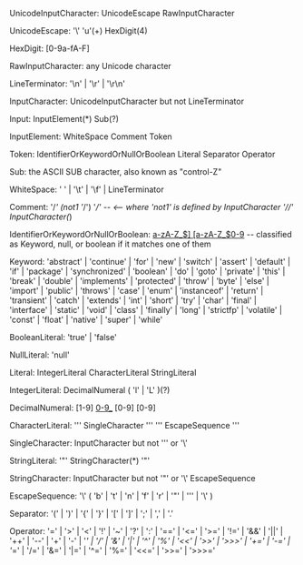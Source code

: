 UnicodeInputCharacter:
    UnicodeEscape
    RawInputCharacter

UnicodeEscape:
    '\\'  'u'(+)  HexDigit(4)

HexDigit:
    [0-9a-fA-F]

RawInputCharacter:
    any Unicode character


LineTerminator:
    '\n'  |  '\r'  |  '\r\n'

InputCharacter:
    UnicodeInputCharacter but not LineTerminator


Input:
    InputElement(*)  Sub(?)

InputElement:
    WhiteSpace
    Comment
    Token

Token:
    IdentifierOrKeywordOrNullOrBoolean
    Literal
    Separator
    Operator

Sub:
    the ASCII SUB character, also known as "control-Z"

WhiteSpace:
    ' '  |  '\t'  |  '\f'  |  LineTerminator

Comment:
    '/*'  (not1 '*/')  '*/'  -- <-- where 'not1' is defined by InputCharacter
    '//'  InputCharacter(*)

IdentifierOrKeywordOrNullOrBoolean:
    [a-zA-Z_$]  [a-zA-Z_$0-9](*)     -- classified as Keyword, null, or boolean if it matches one of them

Keyword:
    'abstract'  |  'continue'  |  'for'         |  'new'        |  'switch'        |
    'assert'    |  'default'   |  'if'          |  'package'    |  'synchronized'  |
    'boolean'   |  'do'        |  'goto'        |  'private'    |  'this'          |
    'break'     |  'double'    |  'implements'  |  'protected'  |  'throw'         |
    'byte'      |  'else'      |  'import'      |  'public'     |  'throws'        |
    'case'      |  'enum'      |  'instanceof'  |  'return'     |  'transient'     |
    'catch'     |  'extends'   |  'int'         |  'short'      |  'try'           |
    'char'      |  'final'     |  'interface'   |  'static'     |  'void'          |
    'class'     |  'finally'   |  'long'        |  'strictfp'   |  'volatile'      |
    'const'     |  'float'     |  'native'      |  'super'      |  'while' 

BooleanLiteral:
    'true'  |  'false'

NullLiteral:
    'null'
    
Literal:
    IntegerLiteral
    CharacterLiteral
    StringLiteral

IntegerLiteral:
    DecimalNumeral  ( 'l'  |  'L' )(?)

DecimalNumeral:
    [1-9]  [0-9_](*)  [0-9]
    [0-9]

CharacterLiteral:
    '\''  SingleCharacter  '\''
    '\''  EscapeSequence '\''

SingleCharacter:
    InputCharacter but not '\'' or '\\'
        
StringLiteral:
    '"'  StringCharacter(*)  '"'

StringCharacter:
    InputCharacter but not '"' or '\\'
    EscapeSequence

EscapeSequence:
    '\\'  ( 'b'  |  't'  |  'n'  |  'f'  |  'r'  |  '"'  |  '\''  |  '\\' )

Separator:
    '('  |  ')'  |  '{'  |  '}'  |  '['  |
    ']'  |  ';'  |  ','  |  '.'
    
Operator:
    '='    |  '>'    |  '<'   |  '!'   |  '~'    |  '?'   |  ':'    |
    '=='   |  '<='   |  '>='  |  '!='  |  '&&'   |  '||'  |  '++'   |
    '--'   |  '+'    |  '-'   |  '*'   |  '/'    |  '&'   |  '|'    |
    '^'    |  '%'    |  '<<'  |  '>>'  |  '>>>'  |  '+='  |  '-='   |
    '*='   |  '/='   |  '&='  |  '|='  |  '^='   |  '%='  |  '<<='  |
    '>>='  |  '>>>='
